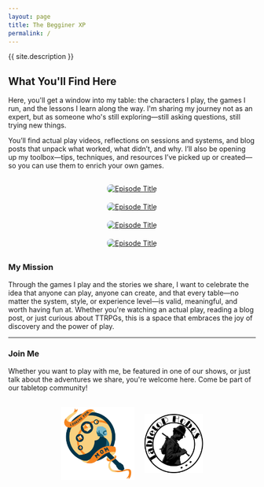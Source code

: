 ```yaml
---
layout: page
title: The Begginer XP
permalink: /
---
```


{{ site.description }}

## What You'll Find Here

Here, you'll get a window into my table: the characters I play, the games I run, and the lessons I learn along the way. I'm sharing my journey not as an expert, but as someone who's still exploring—still asking questions, still trying new things.

You’ll find actual play videos, reflections on sessions and systems, and blog posts that unpack what worked, what didn’t, and why. I’ll also be opening up my toolbox—tips, techniques, and resources I’ve picked up or created—so you can use them to enrich your own games.

<div style="display: grid; grid-template-columns: repeat(auto-fit, minmax(300px, 1fr)); gap: 20px; margin: 30px 0;">
  <div style="text-align: center;">
    <a href="https://www.youtube.com/watch?v=XfTDE0h4P08" target="_blank">
      <img src="https://img.youtube.com/vi/XfTDE0h4P08/maxresdefault.jpg" alt="Episode Title" style="width: 100%; max-width: 300px; border-radius: 8px;">
    </a>
  </div>
  
  <div style="text-align: center;">
    <a href="https://www.youtube.com/watch?v=WOYcYjr5xyQ" target="_blank">
      <img src="https://img.youtube.com/vi/WOYcYjr5xyQ/maxresdefault.jpg" alt="Episode Title" style="width: 100%; max-width: 300px; border-radius: 8px;">
    </a>
  </div>

  <div style="text-align: center;">
    <a href="https://www.youtube.com/watch?v=aTwhVPbRUfI" target="_blank">
      <img src="https://img.youtube.com/vi/aTwhVPbRUfI/maxresdefault.jpg" alt="Episode Title" style="width: 100%; max-width: 300px; border-radius: 8px;">
    </a>
  </div>
  
  <div style="text-align: center;">
    <a href="https://www.youtube.com/watch?v=VTzCB459cJE" target="_blank">
      <img src="https://img.youtube.com/vi/VTzCB459cJE/maxresdefault.jpg" alt="Episode Title" style="width: 100%; max-width: 300px; border-radius: 8px;">
    </a>
  </div>
</div>

### **My Mission**
Through the games I play and the stories we share, I want to celebrate the idea that anyone can play, anyone can create, and that every table—no matter the system, style, or experience level—is valid, meaningful, and worth having fun at. Whether you're watching an actual play, reading a blog post, or just curious about TTRPGs, this is a space that embraces the joy of discovery and the power of play.

---

### **Join Me**
Whether you want to play with me, be featured in one of our shows, or just talk about the adventures we share, you're welcome here. Come be part of our tabletop community!

<div style="display: flex; justify-content: center; align-items: center; gap: 20px; margin: 30px 0;">
  <a href="https://www.youtube.com/@LookingForMomTTRPG" target="_blank" rel="noopener noreferrer">
    <img src="/assets/images/logo/LFM_Logo.svg" alt="Looking for Mom Logo" style="width: 150px; height: 150px; object-fit: contain;">
  </a>
  <a href="https://www.youtube.com/@tabletophobos" target="_blank" rel="noopener noreferrer">
    <img src="/assets/images/logo/TH_Logo.png" alt="Tabletop Hobos Logoo" style="width: 120px; height: 120px; object-fit: contain;">
  </a>
</div>


